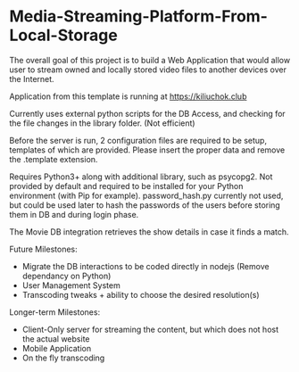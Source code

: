 # Media-Streaming-Platform-From-Local-Storage

The overall goal of this project is to build a Web Application that would allow user to stream owned and locally stored video files to another devices over the Internet.

Application from this template is running at https://kiliuchok.club

Currently uses external python scripts for the DB Access, and checking for the file changes in the library folder. (Not efficient)

Before the server is run, 2 configuration files are required to be setup, templates of which are provided. Please insert the proper data and remove the .template extension.

Requires Python3+ along with additional library, such as psycopg2. Not provided by default and required to be installed for your Python environment (with Pip for example). password_hash.py currently not used, but could be used later to hash the passwords of the users before storing them in DB and during login phase.

The Movie DB integration retrieves the show details in case it finds a match.

Future Milestones:
 - Migrate the DB interactions to be coded directly in nodejs (Remove dependancy on Python)
 - User Management System
 - Transcoding tweaks + ability to choose the desired resolution(s)

Longer-term Milestones:
 - Client-Only server for streaming the content, but which does not host the actual website
 - Mobile Application
 - On the fly transcoding
